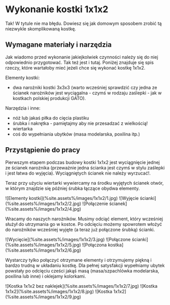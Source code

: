# Wykonanie kostki 1x1x2

Tak! W tytule nie ma błędu. Dowiesz się jak domowym sposobem zrobić tą niezwykle skomplikowaną kostkę.

## Wymagane materiały i narzędzia
Jak wiadomo przed wykonanie jakiejkolwiek czynności należy się do niej odpowiednio przygotować. Tak też jest i tutaj. Poniżej znajduje się spis rzeczy, które wartałoby mieć jeżeli chce się wykonać kostkę 1x1x2.

Elementy kostki:

 - dwa narożniki kostki 3x3x3 (warto wcześniej sprawdzić czy jedna ze ścianek narożników jest wyciągalna - czymś w rodzaju zaślepki - jak w kostkach polskiej produkcji GATO).

Narzędzia i inne:

 - nóż lub jakaś piłka do cięcia plastiku
 - śrubka i nakrętka - pamiętajmy aby nie przesadzać z wielkością!
 - wiertarka
 - coś do wypełniania ubytków (masa modelarska, poxilina itp.)

## Przystąpienie do pracy

Pierwszym etapem podczas budowy kostki 1x1x2 jest wyciągnięcie jednej ze ścianek narożnika (przeważnie jedna ścianka jest czymś w stylu zaślepki i jest łatwa do wyjęcia). Wyciągniętych ścianek nie należy wyrzucać!.

Teraz przy użyciu wiertarki wywiercamy na środku wyjętych ścianek otwór, w którym znajdzie się później śrubka łączące obydwa elementy.

<p markdown="1" class="centered">
![Elementy kostki](%site.assets%/images/1x1x2/1.jpg)
![Wyjęcie ścianki](%site.assets%/images/1x1x2/2.jpg)
![Połączenie ścianek](%site.assets%/images/1x1x2/4.jpg)
</p>

Wracamy do naszych narożników. Musimy odciąć element, który wcześniej służył do utrzymania go w kostce. Po odcięciu możemy spowrotem włożyć do narożników wcześniej wyjęte (a teraz już połączone śrubką) ścianki.

<p markdown="1" class="centered">
![Wycięcie](%site.assets%/images/1x1x2/3.jpg)
![Połączone ścianki](%site.assets%/images/1x1x2/5.jpg)
![Połączona kostka](%site.assets%/images/1x1x2/6.jpg)
</p>

Wystarczy tylko połączyć otrzymane elementy i otrzymujemy piękną i bardzo trudną w układaniu kostkę. Dla pełnej satysfakcji wypełniamy ubytek powstały po odcięciu cześci jakąś masą (masa/szpachlówka modelarska, poxilina lub inne) i oklejamy kolorkami.

<p markdown="1" class="centered">
![Kostka 1x1x2 bez naklejek](%site.assets%/images/1x1x2/7.jpg)
![Kostka 1x1x2](%site.assets%/images/1x1x2/8.jpg)
![Kostka 1x1x2](%site.assets%/images/1x1x2/9.jpg)
</p>

